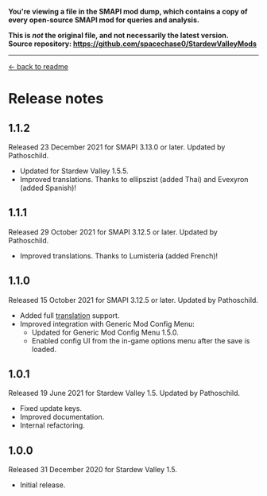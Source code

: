 **You're viewing a file in the SMAPI mod dump, which contains a copy of every open-source SMAPI mod
for queries and analysis.**

**This is _not_ the original file, and not necessarily the latest version.**  
**Source repository: https://github.com/spacechase0/StardewValleyMods**

----

﻿[← back to readme](README.md)

# Release notes
## 1.1.2
Released 23 December 2021 for SMAPI 3.13.0 or later. Updated by Pathoschild.

* Updated for Stardew Valley 1.5.5.
* Improved translations. Thanks to ellipszist (added Thai) and Evexyron (added Spanish)!

## 1.1.1
Released 29 October 2021 for SMAPI 3.12.5 or later. Updated by Pathoschild.

* Improved translations. Thanks to Lumisteria (added French)!

## 1.1.0
Released 15 October 2021 for SMAPI 3.12.5 or later. Updated by Pathoschild.

* Added full [translation](https://stardewvalleywiki.com/Modding:Translations) support.
* Improved integration with Generic Mod Config Menu:
  * Updated for Generic Mod Config Menu 1.5.0.
  * Enabled config UI from the in-game options menu after the save is loaded.

## 1.0.1
Released 19 June 2021 for Stardew Valley 1.5. Updated by Pathoschild.

* Fixed update keys.
* Improved documentation.
* Internal refactoring.

## 1.0.0
Released 31 December 2020 for Stardew Valley 1.5.

* Initial release.

